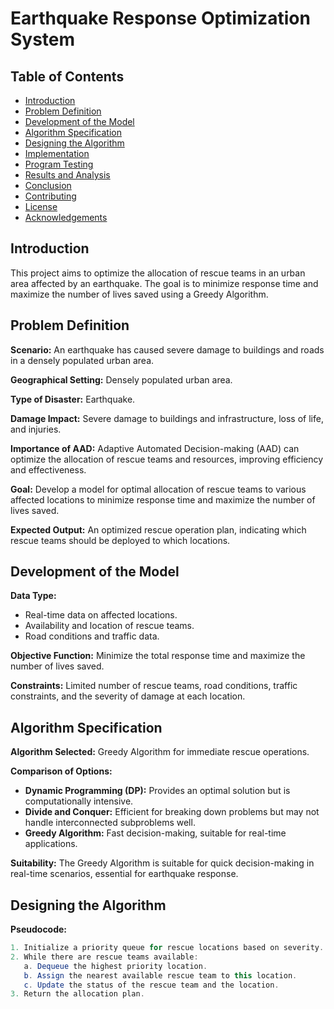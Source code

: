 # Earthquake Response Optimization System

## Table of Contents
- [Introduction](#introduction)
- [Problem Definition](#problem-definition)
- [Development of the Model](#development-of-the-model)
- [Algorithm Specification](#algorithm-specification)
- [Designing the Algorithm](#designing-the-algorithm)
- [Implementation](#implementation)
- [Program Testing](#program-testing)
- [Results and Analysis](#results-and-analysis)
- [Conclusion](#conclusion)
- [Contributing](#contributing)
- [License](#license)
- [Acknowledgements](#acknowledgements)

## Introduction
This project aims to optimize the allocation of rescue teams in an urban area affected by an earthquake. The goal is to minimize response time and maximize the number of lives saved using a Greedy Algorithm.

## Problem Definition
**Scenario:** An earthquake has caused severe damage to buildings and roads in a densely populated urban area.

**Geographical Setting:** Densely populated urban area.

**Type of Disaster:** Earthquake.

**Damage Impact:** Severe damage to buildings and infrastructure, loss of life, and injuries.

**Importance of AAD:** Adaptive Automated Decision-making (AAD) can optimize the allocation of rescue teams and resources, improving efficiency and effectiveness.

**Goal:** Develop a model for optimal allocation of rescue teams to various affected locations to minimize response time and maximize the number of lives saved.

**Expected Output:** An optimized rescue operation plan, indicating which rescue teams should be deployed to which locations.

## Development of the Model
**Data Type:**
- Real-time data on affected locations.
- Availability and location of rescue teams.
- Road conditions and traffic data.

**Objective Function:** Minimize the total response time and maximize the number of lives saved.

**Constraints:** Limited number of rescue teams, road conditions, traffic constraints, and the severity of damage at each location.

## Algorithm Specification
**Algorithm Selected:** Greedy Algorithm for immediate rescue operations.

**Comparison of Options:**
- **Dynamic Programming (DP):** Provides an optimal solution but is computationally intensive.
- **Divide and Conquer:** Efficient for breaking down problems but may not handle interconnected subproblems well.
- **Greedy Algorithm:** Fast decision-making, suitable for real-time applications.

**Suitability:** The Greedy Algorithm is suitable for quick decision-making in real-time scenarios, essential for earthquake response.

## Designing the Algorithm
**Pseudocode:**
```java
1. Initialize a priority queue for rescue locations based on severity.
2. While there are rescue teams available:
   a. Dequeue the highest priority location.
   b. Assign the nearest available rescue team to this location.
   c. Update the status of the rescue team and the location.
3. Return the allocation plan.
